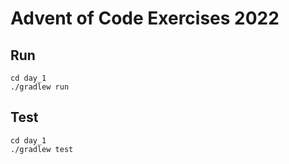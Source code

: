 # Advent of Code Exercises 2022

## Run 
```
cd day_1
./gradlew run
```

## Test
```
cd day_1
./gradlew test
```
